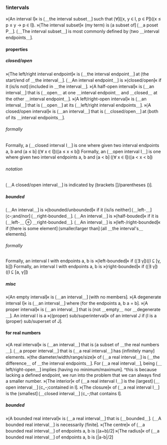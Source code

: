 ### !intervals

»⟮An interval I⟯« is ⟮＿the interval subset＿⟯ such that ⟮∀⟯(⟮x, y ∈ I, p ∈ P⟯)(⟮x ≤ p ≤ y → p ∈ I⟯).
»⟮The interval subset⟯« (my term) is ⟮a subset of⟯ ⟮＿a poset P＿⟯.
⟮＿The interval subset＿⟯ is most commonly defined by ⟮two ＿interval endpoints＿⟯.

#### properties

##### closed/open

»⟮The left/right interval endpoint⟯« is ⟮＿the interval endpoint＿⟯ at ⟮the start/end of ＿the interval＿⟯.
⟮＿An interval endpoint＿⟯ is »⟮closed/open⟯« if it ⟮is/is not⟯ ⟮included in ＿the interval＿⟯.
»⟮A half-open interval⟯« is ⟮＿an interval＿⟯ that is ⟮＿open＿ at one ＿interval endpoint＿ and ＿closed＿ at the other ＿interval endpoint＿⟯.
»⟮A left/right-open interval⟯« is ⟮＿an interval＿⟯ that is ⟮＿open＿⟯ at its ⟮＿left/right interval endpoints＿⟯.
»⟮A closed/open interval⟯« is ⟮＿an interval＿⟯ that is ⟮＿closed/open＿⟯ at ⟮both of its ＿interval endpoints＿⟯.

###### formally

Formally, a ⟮＿closed interval I＿⟯ is one where given two interval endpoints a, b and ⟮a ≤ b⟯ (⟮∀ x ∈ I⟯)(⟮a ≤ x ≤ b⟯)
Formally, an ⟮＿open interval I＿⟯ is one where given two interval endpoints a, b and ⟮a &lt; b⟯ (⟮∀ x ∈ I⟯)(⟮a &lt; x &lt; b⟯)

###### notation

⟮＿A closed/open interval＿⟯ is indicated by ⟮brackets []/parentheses ()⟯.

##### bounded

⟮＿An interval＿⟯ is »⟮bounded/unbounded⟯« if it ⟮is/is neither⟯ ⟮＿left-＿⟯ ⟮c-;and/nor⟯ ⟮＿right-bounded＿⟯.
⟮＿An interval＿⟯ is »⟮half-bouded⟯« if it is ⟮＿left-＿ ⊕ ＿right-bounded＿⟯.
⟮＿An interval＿⟯ is »⟮left-/right-bounded⟯« if ⟮there is some element⟯ ⟮smaller/larger than⟯ ⟮all ＿the interval's＿ elements⟯.

###### formally

Formally, an interval I with endpoints a, b is »⟮left-bounded⟯« if (⟮∃ γ⟯)(⟮I ⊆ [γ, b]⟯)
Formally, an interval I with endpoints a, b is »⟮right-bounded⟯« if (⟮∃ γ⟯)(⟮I ⊆ [a, γ]⟯)

##### misc

»⟮An empty interval⟯« is ⟮＿an interval＿⟯ ⟮with no members⟯. 
»⟮A degenerate interval I⟯« is ⟮＿an interval＿⟯ where ⟮for the endpoints a, b a = b⟯.
»⟮A proper interval⟯« is ⟮＿an interval＿⟯ that is ⟮not ＿empty＿ nor ＿degenerate＿⟯.
An interval I is a »⟮(proper) sub/superinterval⟯« of an interval J if ⟮I is a (proper) sub/superset of J⟯.

#### for real numbers

»⟮A real interval⟯« is ⟮＿an interval＿⟯ that is ⟮a subset of ＿the real numbers＿⟯.
⟮＿a proper interval＿⟯ that is ⟮＿a real interval＿⟯ has ⟮infinitely many⟯ elements.
»⟮the diameter/width/range/size⟯« of ⟮＿a real interval＿⟯ is ⟮＿the difference＿ of ＿the interval endpoints＿⟯.
For ⟮＿a real interval＿⟯, being ⟮＿left/right-open＿⟯ implies ⟮having no minimum/maximum⟯.
^this is because lacking a defined endpoint, we run into the problem that we can always find a smaller number.
»⟮The interior⟯« of ⟮＿a real interval I＿⟯ is the ⟮largest⟯ ⟮＿open interval＿⟯ ⟮c_-;contained in I⟯.
»⟮The closure⟯« of ⟮＿a real interval I＿⟯ is the ⟮smallest⟯ ⟮＿closed interval＿⟯ ⟮c_-;that contains I⟯.

##### bounded

»⟮A bounded real interval⟯« is ⟮＿a real interval＿⟯ that is ⟮＿bounded＿⟯.
⟮＿A bounded real interval＿⟯ is necessarily ⟮finite⟯.
»⟮The centre⟯« of ⟮＿a bounded real interval＿⟯ of endpoints a, b is ⟮(a+b)/2⟯
»⟮The radius⟯« of ⟮＿a bounded real interval＿⟯ of endpoints a, b is ⟮|a-b|/2⟯